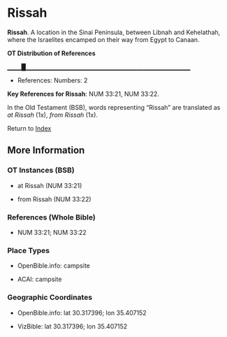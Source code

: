 # Rissah
**Rissah**. 
A location in the Sinai Peninsula, between Libnah and Kehelathah, where the Israelites encamped on their way from Egypt to Canaan. 


**OT Distribution of References**

▁▁▁█▁▁▁▁▁▁▁▁▁▁▁▁▁▁▁▁▁▁▁▁▁▁▁▁▁▁▁▁▁▁▁▁▁▁▁
* References: Numbers: 2



**Key References for Rissah**: 
NUM 33:21, NUM 33:22. 


In the Old Testament (BSB), words representing “Rissah” are translated as 
*at Rissah* (1x), *from Rissah* (1x). 




Return to [Index](00-Index.md)

## More Information

### OT Instances (BSB)

* at Rissah (NUM 33:21)

* from Rissah (NUM 33:22)



### References (Whole Bible)

* NUM 33:21; NUM 33:22


### Place Types

* OpenBible.info: campsite

* ACAI: campsite



### Geographic Coordinates

* OpenBible.info: lat 30.317396; lon 35.407152

* VizBible: lat 30.317396; lon 35.407152




